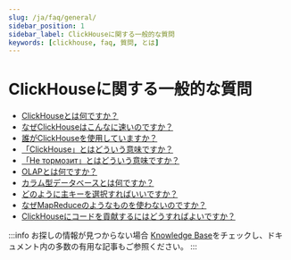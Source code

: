 ```yaml
---
slug: /ja/faq/general/
sidebar_position: 1
sidebar_label: ClickHouseに関する一般的な質問
keywords: [clickhouse, faq, 質問, とは]
---
```


# ClickHouseに関する一般的な質問

- [ClickHouseとは何ですか？](../../intro.md)
- [なぜClickHouseはこんなに速いのですか？](../../concepts/why-clickhouse-is-so-fast.md)
- [誰がClickHouseを使用していますか？](../../faq/general/who-is-using-clickhouse.md)
- [「ClickHouse」とはどういう意味ですか？](../../faq/general/dbms-naming.md)
- [「Не тормозит」とはどういう意味ですか？](../../faq/general/ne-tormozit.md)
- [OLAPとは何ですか？](../../faq/general/olap.md)
- [カラム型データベースとは何ですか？](../../faq/general/columnar-database.md)
- [どのように主キーを選択すればいいですか？](../../guides/best-practices/sparse-primary-indexes.md)
- [なぜMapReduceのようなものを使わないのですか？](../../faq/general/mapreduce.md)
- [ClickHouseにコードを貢献するにはどうすればよいですか？](/knowledgebase/how-do-i-contribute-code-to-clickhouse)

:::info お探しの情報が見つからない場合
[Knowledge Base](/knowledgebase/)をチェックし、ドキュメント内の多数の有用な記事もご参照ください。
:::
